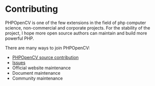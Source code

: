 # Contributing
PHPOpenCV is one of the few extensions in the field of php computer science, non-commercial and corporate projects. For the stability of the project, I hope more open source authors can maintain and build more powerful PHP.
  
There are many ways to join PHPOpenCV:
- [PHPOpenCV source contribution](https://github.com/hihozhou/php-opencv)
- [Issues](https://github.com/hihozhou/php-opencv/issues)
- Official website maintenance
- Document maintenance
- Community maintenance